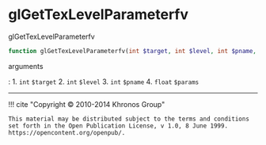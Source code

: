 # glGetTexLevelParameterfv
glGetTexLevelParameterfv

```php
function glGetTexLevelParameterfv(int $target, int $level, int $pname, float &$params) : void
```

arguments

:    1. `int` `$target` 
    2. `int` `$level` 
    3. `int` `$pname` 
    4. `float` `$params` 

---
     

!!! cite "Copyright © 2010-2014 Khronos Group"

    This material may be distributed subject to the terms and conditions set forth in the Open Publication License, v 1.0, 8 June 1999. https://opencontent.org/openpub/.